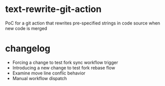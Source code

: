 # text-rewrite-git-action
PoC for a git action that rewrites pre-specified strings in code source when new code is merged

# changelog
- Forcing a change to test fork sync workflow trigger
- Introducing a new change to test fork rebase flow
- Examine move line conflic behavior
- Manual workflow dispatch
